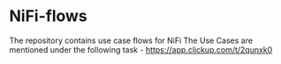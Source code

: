 # NiFi-flows
The repository contains use case flows for NiFi
The Use Cases are mentioned under the following task - https://app.clickup.com/t/2qunxk0
